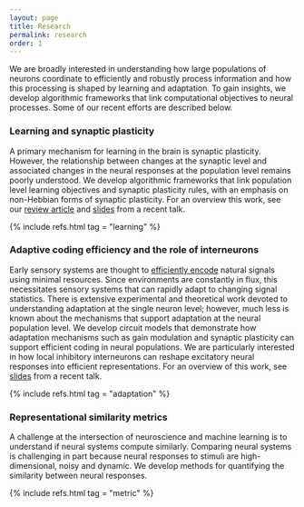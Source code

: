 ```yaml
---
layout: page
title: Research
permalink: research
order: 1
---
```


<p>
We are broadly interested in understanding how large populations of neurons coordinate to efficiently and robustly process information and how this processing is shaped by learning and adaptation. To gain insights, we develop algorithmic frameworks that link computational objectives to neural processes.
<!-- For an overview of the normative approach, see this excellent <a href="https://www.youtube.com/watch?v=rP3znbxmyRg">tutorial</a> by Anne Hermundstad. <br><br> -->
Some of our recent efforts are described below.
</p>

<h3>Learning and synaptic plasticity</h3>

<p>
A primary mechanism for learning in the brain is synaptic plasticity. However, the relationship between changes at the synaptic level and associated changes in the neural responses at the population level remains poorly understood. We develop algorithmic frameworks that link population level learning objectives and synaptic plasticity rules, with an emphasis on non-Hebbian forms of synaptic plasticity. For an overview this work, see our <a href="https://doi.org/10.1103/PRXLife.1.013008">review article</a> and <a href="/slides/njit.pdf">slides</a> from a recent talk.
</p>

{% include refs.html tag = "learning" %}

<h3>Adaptive coding efficiency and the role of interneurons</h3>

<p>
Early sensory systems are thought to <a href="https://en.wikipedia.org/wiki/Efficient_coding_hypothesis">efficiently encode</a> natural signals using minimal resources. Since environments are constantly in flux, this necessitates sensory systems that can rapidly adapt to changing signal statistics. There is extensive experimental and theoretical work devoted to understanding adaptation at the single neuron level; however, much less is known about the mechanisms that support adaptation at the neural population level. We develop circuit models that demonstrate how adaptation mechanisms such as gain modulation and synaptic plasticity can support efficient coding in neural populations. We are particularly interested in how local inhibitory interneurons can reshape excitatory neural responses into efficient representations. For an overview of this work, see <a href="/slides/utaustin.pdf">slides</a> from a recent talk.
</p>

{% include refs.html tag = "adaptation" %}

<h3>Representational similarity metrics</h3>

<p>
A challenge at the intersection of neuroscience and machine learning is to understand if neural systems compute similarly. Comparing neural systems is challenging in part because neural responses to stimuli are high-dimensional, noisy and dynamic. We develop methods for quantifying the similarity between neural responses.
</p>

{% include refs.html tag = "metric" %}